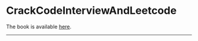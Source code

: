 # CrackCodeInterviewAndLeetcode

The book is available [here](./book/Cracking%20the%20Coding%20Interview%206th%20Edition%20189%20Programming%20Questions%20and%20Solutions.pdf).

------
